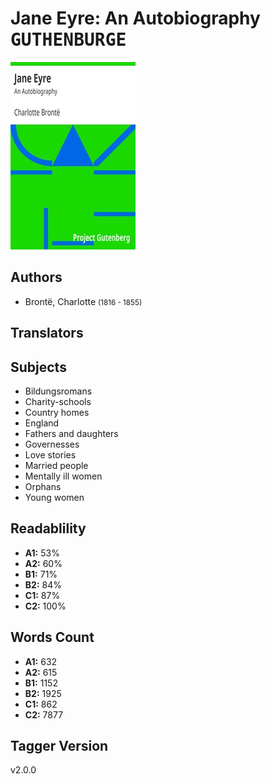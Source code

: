 # Jane Eyre: An Autobiography <kbd>GUTHENBURGE</kbd>

![](./cover.medium.jpg "")

## Authors


 - Brontë, Charlotte <small>(1816 - 1855)</small>

## Translators



## Subjects


 - Bildungsromans
 - Charity-schools
 - Country homes
 - England
 - Fathers and daughters
 - Governesses
 - Love stories
 - Married people
 - Mentally ill women
 - Orphans
 - Young women

## Readablility


 - **A1:** 53%
 - **A2:** 60%
 - **B1:** 71%
 - **B2:** 84%
 - **C1:** 87%
 - **C2:** 100%

## Words Count


 - **A1:** 632
 - **A2:** 615
 - **B1:** 1152
 - **B2:** 1925
 - **C1:** 862
 - **C2:** 7877

## Tagger Version


v2.0.0
